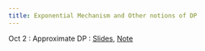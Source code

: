 ```yaml
---
title: Exponential Mechanism and Other notions of DP
---
```


Oct 2
: Approximate DP
  : [Slides](https://drive.google.com/open?id=1z4uGFJbYvdeEG1mJZOjvpWeNcrP0-cQV&usp=drive_fs), [Note](https://drive.google.com/file/d/18fh0ibT96aDBhsoAo_YLy5Nw8iNWUm-M/view?usp=sharing)

<!--
Oct 5
: Alternative differential privacy formulations
  : [Slides](https://drive.google.com/file/d/1Sd_bG3wIQGBlvSbLGlTuX37R69aiDwcU/view?usp=sharing), [Note]()

  -->